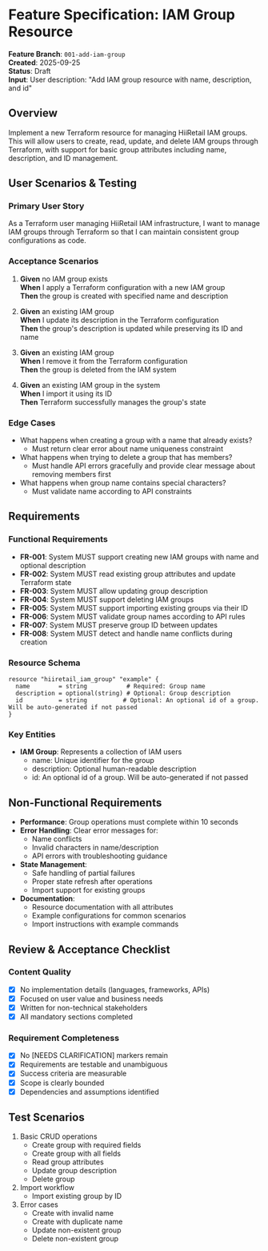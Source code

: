# Feature Specification: IAM Group Resource

**Feature Branch**: `001-add-iam-group`  
**Created**: 2025-09-25  
**Status**: Draft  
**Input**: User description: "Add IAM group resource with name, description, and id"

## Overview
Implement a new Terraform resource for managing HiiRetail IAM groups. This will allow users to create, read, update, and delete IAM groups through Terraform, with support for basic group attributes including name, description, and ID management.

## User Scenarios & Testing

### Primary User Story
As a Terraform user managing HiiRetail IAM infrastructure, I want to manage IAM groups through Terraform so that I can maintain consistent group configurations as code.

### Acceptance Scenarios
1. **Given** no IAM group exists  
   **When** I apply a Terraform configuration with a new IAM group  
   **Then** the group is created with specified name and description

2. **Given** an existing IAM group  
   **When** I update its description in the Terraform configuration  
   **Then** the group's description is updated while preserving its ID and name

3. **Given** an existing IAM group  
   **When** I remove it from the Terraform configuration  
   **Then** the group is deleted from the IAM system

4. **Given** an existing IAM group in the system  
   **When** I import it using its ID  
   **Then** Terraform successfully manages the group's state

### Edge Cases
- What happens when creating a group with a name that already exists?
  - Must return clear error about name uniqueness constraint
- What happens when trying to delete a group that has members?
  - Must handle API errors gracefully and provide clear message about removing members first
- What happens when group name contains special characters?
  - Must validate name according to API constraints

## Requirements

### Functional Requirements
- **FR-001**: System MUST support creating new IAM groups with name and optional description
- **FR-002**: System MUST read existing group attributes and update Terraform state
- **FR-003**: System MUST allow updating group description
- **FR-004**: System MUST support deleting IAM groups
- **FR-005**: System MUST support importing existing groups via their ID
- **FR-006**: System MUST validate group names according to API rules
- **FR-007**: System MUST preserve group ID between updates
- **FR-008**: System MUST detect and handle name conflicts during creation

### Resource Schema
```hcl
resource "hiiretail_iam_group" "example" {
  name        = string           # Required: Group name
  description = optional(string) # Optional: Group description
  id          = string          # Optional: An optional id of a group. Will be auto-generated if not passed
}
```

### Key Entities
- **IAM Group**: Represents a collection of IAM users
  - name: Unique identifier for the group
  - description: Optional human-readable description
  - id: An optional id of a group. Will be auto-generated if not passed

## Non-Functional Requirements
- **Performance**: Group operations must complete within 10 seconds
- **Error Handling**: Clear error messages for:
  - Name conflicts
  - Invalid characters in name/description
  - API errors with troubleshooting guidance
- **State Management**: 
  - Safe handling of partial failures
  - Proper state refresh after operations
  - Import support for existing groups
- **Documentation**:
  - Resource documentation with all attributes
  - Example configurations for common scenarios
  - Import instructions with example commands

## Review & Acceptance Checklist

### Content Quality
- [x] No implementation details (languages, frameworks, APIs)
- [x] Focused on user value and business needs
- [x] Written for non-technical stakeholders
- [x] All mandatory sections completed

### Requirement Completeness
- [x] No [NEEDS CLARIFICATION] markers remain
- [x] Requirements are testable and unambiguous
- [x] Success criteria are measurable
- [x] Scope is clearly bounded
- [x] Dependencies and assumptions identified

## Test Scenarios
1. Basic CRUD operations
   - Create group with required fields
   - Create group with all fields
   - Read group attributes
   - Update group description
   - Delete group
2. Import workflow
   - Import existing group by ID
3. Error cases
   - Create with invalid name
   - Create with duplicate name
   - Update non-existent group
   - Delete non-existent group
